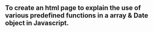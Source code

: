 ## To create an html page to explain the use of various predefined functions in a array & Date object in Javascript.

